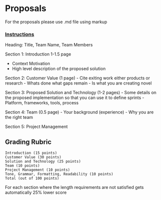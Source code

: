 # Proposals

For the proposals please use .md file using markup

### [Instructions](https://github.com/CS340-19/proposals/blob/master/project_proposal.pdf)

Heading: Title, Team Name, Team Members

Section 1: Introduction 1-1.5 page
   - Context Motivation 
   - High level description of the proposed solution

Section 2: Customer Value (1 page)
    - Cite exiting work either products or research
    - Whats done what gaps remain
    - Is what you are creating novel

Section 3: Proposed Solution and Technology (1-2 pages)
     - Some details on the proposed implementation so that you can use it to define sprints
     - Platform, frameworks, tools, process

Section 4: Team (0.5 page)
     - Your background (experience)
     - Why you are the right team 

Section 5: Project Management 
   

## Grading Rubric

    Introduction (15 points)
    Customer Value (30 points)
    Solution and Technology (25 points)
    Team (10 points)
    Project Management (10 points)
    Tone, Grammar, Formatting, Readability (10 points)
    Total (out of 100 points)

For each section where the length requirements are not satisfied gets automatically 25% lower score
